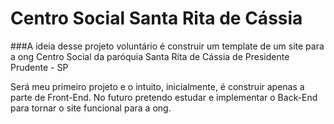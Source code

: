 # Centro Social Santa Rita de Cássia
###A ideia desse projeto voluntário é construir um template de um site para a ong Centro Social da paróquia Santa Rita de Cássia de Presidente Prudente - SP

Será meu primeiro projeto e o intuito, inicialmente, é construir apenas a parte de Front-End.
No futuro pretendo estudar e implementar o Back-End para tornar o site funcional para a ong.

